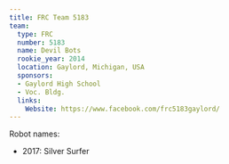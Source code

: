 ```yaml
---
title: FRC Team 5183
team:
  type: FRC
  number: 5183
  name: Devil Bots
  rookie_year: 2014
  location: Gaylord, Michigan, USA
  sponsors:
  - Gaylord High School
  - Voc. Bldg.
  links:
    Website: https://www.facebook.com/frc5183gaylord/
---
```


Robot names:

* 2017: Silver Surfer